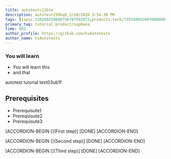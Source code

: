 ```yaml
---
title: autotestc12Gte
description: autotest25RkqO_2/10/2020 3:54:38 PM
tags: [topic:139269250608756787992873,products:tech/73554900100700000996,tutorial:experience/advanced]
primary_tag: tutorial:product/sapHana
time: 462
author_profile: https://github.com/ksAutotests
author_name: ksAutotests
---
```

### You will learn
- You will learn this
- and that

autotest tutorial text03ub1f

## Prerequisites
- Prerequisute1
- Prerequisute2
- Prerequisute3

[ACCORDION-BEGIN [](First step)]
[DONE]
[ACCORDION-END]

[ACCORDION-BEGIN [](Second step)]
[DONE]
[ACCORDION-END]

[ACCORDION-BEGIN [](Third step)]
[DONE]
[ACCORDION-END]


